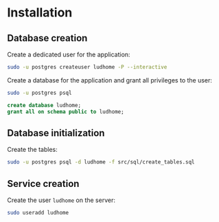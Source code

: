 # Installation

## Database creation

Create a dedicated user for the application:

```bash
sudo -u postgres createuser ludhome -P --interactive
```

Create a database for the application and grant all privileges to the user:

```bash
sudo -u postgres psql
```

```sql  
create database ludhome;
grant all on schema public to ludhome;
```

## Database initialization

Create the tables:

```bash
sudo -u postgres psql -d ludhome -f src/sql/create_tables.sql
```

## Service creation

Create the user `ludhome` on the server:

```bash
sudo useradd ludhome
```


